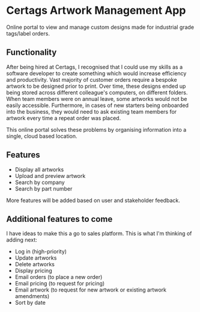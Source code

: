 # Certags Artwork Management App

Online portal to view and manage custom designs made for industrial grade tags/label orders. 

## Functionality

After being hired at Certags, I recognised that I could use my skills as a software developer to create something which would increase efficiency and productivity. Vast majority of customer orders require a bespoke artwork to be designed prior to print. Over time, these designs ended up being stored across different colleague's computers, on different folders. When team members were on annual leave, some artworks would not be easily accessible. Furthermore, in cases of new starters being onboarded into the business, they would need to ask existing team members for artwork every time a repeat order was placed.

This online portal solves these problems by organising information into a single, cloud based location.

 ## Features

  - Display all artworks
  - Upload and preview artwork
  - Search by company
  - Search by part number

  More features will be added based on user and stakeholder feedback.

  ## Additional features to come

  I have ideas to make this a go to sales platform. This is what I'm thinking of adding next:
  
   - Log in (high-priority)
   - Update artworks
   - Delete artworks
   - Display pricing
   - Email orders (to place a new order)
   - Email pricing (to request for pricing)
   - Email artwork (to request for new artwork or existing artwork amendments)
   - Sort by date
